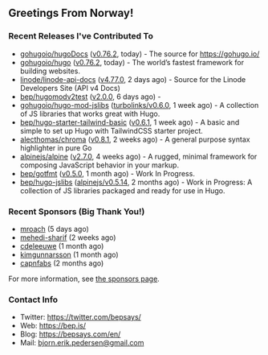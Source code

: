 ## Greetings From Norway!

### Recent Releases I've Contributed To

- [gohugoio/hugoDocs](https://github.com/gohugoio/hugoDocs) ([v0.76.2](https://github.com/gohugoio/hugoDocs/releases/tag/v0.76.2), today) - The source for https://gohugo.io/
- [gohugoio/hugo](https://github.com/gohugoio/hugo) ([v0.76.2](https://github.com/gohugoio/hugo/releases/tag/v0.76.2), today) - The world’s fastest framework for building websites.
- [linode/linode-api-docs](https://github.com/linode/linode-api-docs) ([v4.77.0](https://github.com/linode/linode-api-docs/releases/tag/v4.77.0), 2 days ago) - Source for the Linode Developers Site (API v4 Docs)
- [bep/hugomodv2test](https://github.com/bep/hugomodv2test) ([v2.0.0](https://github.com/bep/hugomodv2test/releases/tag/v2.0.0), 6 days ago) - 
- [gohugoio/hugo-mod-jslibs](https://github.com/gohugoio/hugo-mod-jslibs) ([turbolinks/v0.6.0](https://github.com/gohugoio/hugo-mod-jslibs/releases/tag/turbolinks%2Fv0.6.0), 1 week ago) - A collection of JS libraries that works great with Hugo.
- [bep/hugo-starter-tailwind-basic](https://github.com/bep/hugo-starter-tailwind-basic) ([v0.6.1](https://github.com/bep/hugo-starter-tailwind-basic/releases/tag/v0.6.1), 1 week ago) - A basic and simple to set up Hugo with TailwindCSS starter project.
- [alecthomas/chroma](https://github.com/alecthomas/chroma) ([v0.8.1](https://github.com/alecthomas/chroma/releases/tag/v0.8.1), 2 weeks ago) - A general purpose syntax highlighter in pure Go 
- [alpinejs/alpine](https://github.com/alpinejs/alpine) ([v2.7.0](https://github.com/alpinejs/alpine/releases/tag/v2.7.0), 4 weeks ago) - A rugged, minimal framework for composing JavaScript behavior in your markup.
- [bep/gotfmt](https://github.com/bep/gotfmt) ([v0.5.0](https://github.com/bep/gotfmt/releases/tag/v0.5.0), 1 month ago) - Work In Progress.
- [bep/hugo-jslibs](https://github.com/bep/hugo-jslibs) ([alpinejs/v0.5.14](https://github.com/bep/hugo-jslibs/releases/tag/alpinejs%2Fv0.5.14), 2 months ago) - Work in Progress: A collection of JS libraries packaged and ready for use in Hugo.

### Recent Sponsors (Big Thank You!)

- [mroach](https://github.com/mroach) (5 days ago)
- [mehedi-sharif](https://github.com/mehedi-sharif) (2 weeks ago)
- [cdeleeuwe](https://github.com/cdeleeuwe) (1 month ago)
- [kimgunnarsson](https://github.com/kimgunnarsson) (1 month ago)
- [capnfabs](https://github.com/capnfabs) (2 months ago)

For more information, see [the sponsors page](https://github.com/sponsors/bep/).


### Contact Info
- Twitter: https://twitter.com/bepsays/
- Web: https://bep.is/
- Blog: https://bepsays.com/en/
- Mail: bjorn.erik.pedersen@gmail.com

